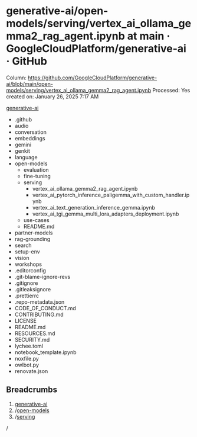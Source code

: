 # generative-ai/open-models/serving/vertex_ai_ollama_gemma2_rag_agent.ipynb at main · GoogleCloudPlatform/generative-ai · GitHub

Column: https://github.com/GoogleCloudPlatform/generative-ai/blob/main/open-models/serving/vertex_ai_ollama_gemma2_rag_agent.ipynb
Processed: Yes
created on: January 26, 2025 7:17 AM

[generative-ai](generative-ai%20open-models%20serving%20vertex_ai_ollama%2018745e69b16a8135a43ed25a56eb4d80/generative-ai)

- .github
- audio
- conversation
- embeddings
- gemini
- genkit
- language
- open-models
    - evaluation
    - fine-tuning
    - serving
        - vertex_ai_ollama_gemma2_rag_agent.ipynb
        - vertex_ai_pytorch_inference_paligemma_with_custom_handler.ipynb
        - vertex_ai_text_generation_inference_gemma.ipynb
        - vertex_ai_tgi_gemma_multi_lora_adapters_deployment.ipynb
    - use-cases
    - README.md
- partner-models
- rag-grounding
- search
- setup-env
- vision
- workshops
- .editorconfig
- .git-blame-ignore-revs
- .gitignore
- .gitleaksignore
- .prettierrc
- .repo-metadata.json
- CODE_OF_CONDUCT.md
- CONTRIBUTING.md
- LICENSE
- README.md
- RESOURCES.md
- SECURITY.md
- lychee.toml
- notebook_template.ipynb
- noxfile.py
- owlbot.py
- renovate.json

## Breadcrumbs

1. [generative-ai](https://github.com/GoogleCloudPlatform/generative-ai/tree/main)
2. /[open-models](https://github.com/GoogleCloudPlatform/generative-ai/tree/main/open-models)
3. /[serving](https://github.com/GoogleCloudPlatform/generative-ai/tree/main/open-models/serving)

/